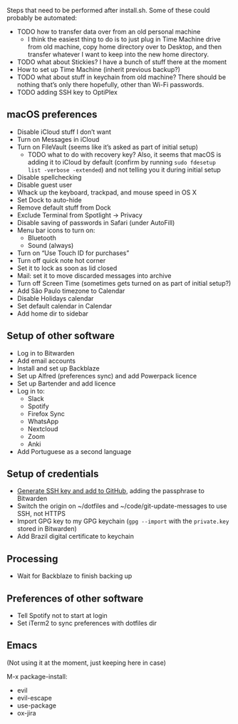 
Steps that need to be performed after install.sh. Some of these could probably be automated:

- TODO how to transfer data over from an old personal machine
  - I think the easiest thing to do is to just plug in Time Machine drive from old machine, copy home directory over to Desktop, and then transfer whatever I want to keep into the new home directory.
- TODO what about Stickies? I have a bunch of stuff there at the moment
- How to set up Time Machine (inherit previous backup?)
- TODO what about stuff in keychain from old machine? There should be nothing that’s only there hopefully, other than Wi-Fi passwords.
- TODO adding SSH key to OptiPlex

## macOS preferences

- Disable iCloud stuff I don’t want
- Turn on Messages in iCloud
- Turn on FileVault (seems like it’s asked as part of initial setup)
    - TODO what to do with recovery key? Also, it seems that macOS is adding it to iCloud by default (confirm by running `sudo fdesetup list -verbose -extended`) and not telling you it during initial setup
- Disable spellchecking
- Disable guest user
- Whack up the keyboard, trackpad, and mouse speed in OS X
- Set Dock to auto-hide
- Remove default stuff from Dock
- Exclude Terminal from Spotlight -> Privacy
- Disable saving of passwords in Safari (under AutoFill)
- Menu bar icons to turn on:
  - Bluetooth
  - Sound (always)
- Turn on “Use Touch ID for purchases”
- Turn off quick note hot corner
- Set it to lock as soon as lid closed
- Mail: set it to move discarded messages into archive
- Turn off Screen Time (sometimes gets turned on as part of initial setup?)
- Add São Paulo timezone to Calendar
- Disable Holidays calendar
- Set default calendar in Calendar
- Add home dir to sidebar

## Setup of other software

- Log in to Bitwarden
- Add email accounts
- Install and set up Backblaze
- Set up Alfred (preferences sync) and add Powerpack licence
- Set up Bartender and add licence
- Log in to:
  - Slack
  - Spotify
  - Firefox Sync
  - WhatsApp
  - Nextcloud
  - Zoom
  - Anki
- Add Portuguese as a second language

## Setup of credentials

- [Generate SSH key and add to GitHub](https://docs.github.com/en/authentication/connecting-to-github-with-ssh/generating-a-new-ssh-key-and-adding-it-to-the-ssh-agent), adding the passphrase to Bitwarden
- Switch the origin on ~/dotfiles and ~/code/git-update-messages to use SSH, not HTTPS
- Import GPG key to my GPG keychain (`gpg --import` with the `private.key` stored in Bitwarden)
- Add Brazil digital certificate to keychain

## Processing

- Wait for Backblaze to finish backing up

## Preferences of other software

- Tell Spotify not to start at login
- Set iTerm2 to sync preferences with dotfiles dir

## Emacs

(Not using it at the moment, just keeping here in case)

M-x package-install:
- evil
- evil-escape
- use-package
- ox-jira
